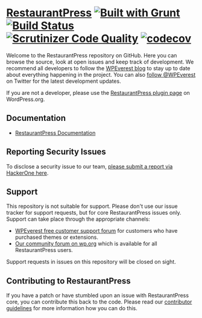 # [RestaurantPress](https://wpeverest.com/wordpress-plugins/restaurantpress/) [![Built with Grunt](https://cdn.gruntjs.com/builtwith.png)](http://gruntjs.com/) [![Build Status](https://travis-ci.org/wpeverest/restaurantpress.svg?branch=master)](https://travis-ci.org/wpeverest/restaurantpress) [![Scrutinizer Code Quality](https://scrutinizer-ci.com/g/wpeverest/restaurantpress/badges/quality-score.png?b=master)](https://scrutinizer-ci.com/g/wpeverest/restaurantpress/?branch=master) [![codecov](https://codecov.io/gh/wpeverest/restaurantpress/branch/master/graph/badge.svg)](https://codecov.io/gh/wpeverest/restaurantpress)

Welcome to the RestaurantPress repository on GitHub. Here you can browse the source, look at open issues and keep track of development. We recommend all developers to follow the [WPEverest blog](https://wpeverest.com/blog) to stay up to date about everything happening in the project. You can also [follow @WPEverest](https://twitter.com/WPEverest) on Twitter for the latest development updates.

If you are not a developer, please use the [RestaurantPress plugin page](https://wordpress.org/plugins/restaurantpress/) on WordPress.org.

## Documentation
* [RestaurantPress Documentation](https://docs.wpeverest.com/docs/restaurantpress/)

## Reporting Security Issues
To disclose a security issue to our team, [please submit a report via HackerOne here](https://hackerone.com/wpeverest/).

## Support
This repository is not suitable for support. Please don't use our issue tracker for support requests, but for core RestaurantPress issues only. Support can take place through the appropriate channels:

* [WPEverest free customer support forum](https://wpeverest.com/support-forum/) for customers who have purchased themes or extensions.
* [Our community forum on wp.org](https://wordpress.org/support/plugin/restaurantpress) which is available for all RestaurantPress users.

Support requests in issues on this repository will be closed on sight.

## Contributing to RestaurantPress
If you have a patch or have stumbled upon an issue with RestaurantPress core, you can contribute this back to the code. Please read our [contributor guidelines](https://github.com/wpeverest/restaurantpress/blob/master/.github/CONTRIBUTING.md) for more information how you can do this.
